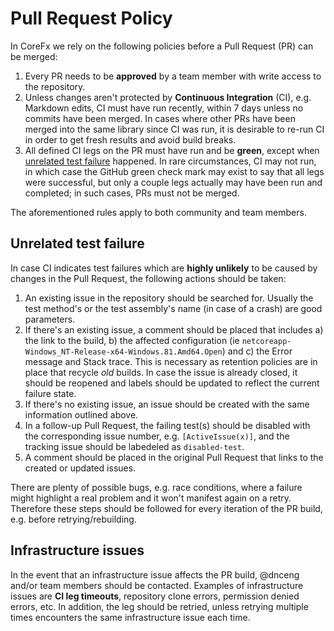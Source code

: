 # Pull Request Policy

In CoreFx we rely on the following policies before a Pull Request (PR) can be merged:

1. Every PR needs to be **approved** by a team member with write access to the repository.
2. Unless changes aren't protected by **Continuous Integration** (CI), e.g. Markdown edits, CI must have run recently, within 7 days unless no commits have been merged. In cases where other PRs have been merged into the same library since CI was run, it is desirable to re-run CI in order to get fresh results and avoid build breaks.
3. All defined CI legs on the PR must have run and be **green**, except when [unrelated test failure](#unrelated-test-failure) happened.  In rare circumstances, CI may not run, in which case the GitHub green check mark may exist to say that all legs were successful, but only a couple legs actually may have been run and completed; in such cases, PRs must not be merged.

The aforementioned rules apply to both community and team members.

## Unrelated test failure
In case CI indicates test failures which are **highly unlikely** to be caused by changes in the Pull Request, the following actions should be taken:
1. An existing issue in the repository should be searched for. Usually the test method's or the test assembly's name (in case of a crash) are good parameters.
2. If there's an existing issue, a comment should be placed that includes a) the link to the build, b) the affected configuration (ie `netcoreapp-Windows_NT-Release-x64-Windows.81.Amd64.Open`) and c) the Error message and Stack trace. This is necessary as retention policies are in place that recycle _old_ builds. In case the issue is already closed, it should be reopened and labels should be updated to reflect the current failure state. 
3. If there's no existing issue, an issue should be created with the same information outlined above.
4. In a follow-up Pull Request, the failing test(s) should be disabled with the corresponding issue number, e.g. `[ActiveIssue(x)]`, and the tracking issue should be labedeled as `disabled-test`.
5. A comment should be placed in the original Pull Request that links to the created or updated issues.

There are plenty of possible bugs, e.g. race conditions, where a failure might highlight a real problem and it won't manifest again on a retry. Therefore these steps should be followed for every iteration of the PR build, e.g. before retrying/rebuilding.

## Infrastructure issues

In the event that an infrastructure issue affects the PR build, @dnceng and/or team members should be contacted. Examples of infrastructure issues are **CI leg timeouts**, repository clone errors, permission denied errors, etc. In addition, the leg should be retried, unless retrying multiple times encounters the same infrastructure issue each time.
